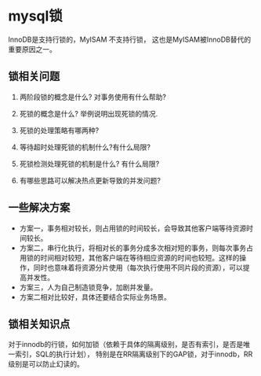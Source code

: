 

# mysql锁

InnoDB是支持行锁的，MyISAM 不支持行锁，
这也是MyISAM被InnoDB替代的重要原因之一。


## 锁相关问题
1. 两阶段锁的概念是什么? 对事务使用有什么帮助?

2. 死锁的概念是什么? 举例说明出现死锁的情况.

3. 死锁的处理策略有哪两种? 

4. 等待超时处理死锁的机制什么?有什么局限?

5. 死锁检测处理死锁的机制是什么? 有什么局限?

6. 有哪些思路可以解决热点更新导致的并发问题?




## 一些解决方案

- 方案一，事务相对较长，则占用锁的时间较长，会导致其他客户端等待资源时间较长。
- 方案二，串行化执行，将相对长的事务分成多次相对短的事务，则每次事务占用锁的时间相对较短，其他客户端在等待相应资源的时间也较短。这样的操作，同时也意味着将资源分片使用（每次执行使用不同片段的资源），可以提高并发性。
- 方案三，人为自己制造锁竞争，加剧并发量。
- 方案二相对比较好，具体还要结合实际业务场景。


## 锁相关知识点
对于innodb的行锁，如何加锁（依赖于具体的隔离级别，是否有索引，是否是唯一索引，SQL的执行计划），
特别是在RR隔离级别下的GAP锁，对于innodb，RR级别是可以防止幻读的。 